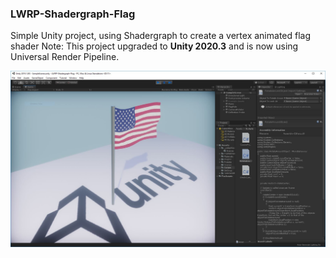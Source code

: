 ### **LWRP-Shadergraph-Flag**

Simple Unity project, using Shadergraph to create a vertex animated flag shader
Note: This project upgraded to **Unity 2020.3** and is now using
Universal Render Pipeline.

![Project View](./Capture.JPG)
